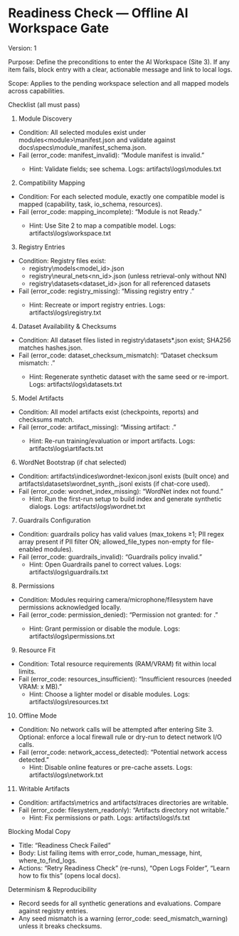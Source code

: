 # Readiness Check — Offline AI Workspace Gate

Version: 1

Purpose: Define the preconditions to enter the AI Workspace (Site 3). If any item fails, block entry with a clear, actionable message and link to local logs.

Scope: Applies to the pending workspace selection and all mapped models across capabilities.

Checklist (all must pass)
1) Module Discovery
- Condition: All selected modules exist under modules\<module>\manifest.json and validate against docs\specs\module_manifest_schema.json.
- Fail (error_code: manifest_invalid): “Module manifest <module> is invalid.”
  - Hint: Validate fields; see schema. Logs: artifacts\logs\modules.txt

2) Compatibility Mapping
- Condition: For each selected module, exactly one compatible model is mapped (capability, task, io_schema, resources).
- Fail (error_code: mapping_incomplete): “Module <module> is not Ready.”
  - Hint: Use Site 2 to map a compatible model. Logs: artifacts\logs\workspace.txt

3) Registry Entries
- Condition: Registry files exist:
  - registry\models\<model_id>.json
  - registry\neural_nets\<nn_id>.json (unless retrieval-only without NN)
  - registry\datasets\<dataset_id>.json for all referenced datasets
- Fail (error_code: registry_missing): “Missing registry entry <path>.”
  - Hint: Recreate or import registry entries. Logs: artifacts\logs\registry.txt

4) Dataset Availability & Checksums
- Condition: All dataset files listed in registry\datasets\*.json exist; SHA256 matches hashes.json.
- Fail (error_code: dataset_checksum_mismatch): “Dataset checksum mismatch: <file>.”
  - Hint: Regenerate synthetic dataset with the same seed or re-import. Logs: artifacts\logs\datasets.txt

5) Model Artifacts
- Condition: All model artifacts exist (checkpoints, reports) and checksums match.
- Fail (error_code: artifact_missing): “Missing artifact: <file>.”
  - Hint: Re-run training/evaluation or import artifacts. Logs: artifacts\logs\artifacts.txt

6) WordNet Bootstrap (if chat selected)
- Condition: artifacts\indices\wordnet-lexicon.jsonl exists (built once) and artifacts\datasets\wordnet_synth_<seed>.jsonl exists (if chat-core used).
- Fail (error_code: wordnet_index_missing): “WordNet index not found.”
  - Hint: Run the first-run setup to build index and generate synthetic dialogs. Logs: artifacts\logs\wordnet.txt

7) Guardrails Configuration
- Condition: guardrails policy has valid values (max_tokens ≥1; PII regex array present if PII filter ON; allowed_file_types non-empty for file-enabled modules).
- Fail (error_code: guardrails_invalid): “Guardrails policy invalid.”
  - Hint: Open Guardrails panel to correct values. Logs: artifacts\logs\guardrails.txt

8) Permissions
- Condition: Modules requiring camera/microphone/filesystem have permissions acknowledged locally.
- Fail (error_code: permission_denied): “Permission not granted: <permission> for <module>.”
  - Hint: Grant permission or disable the module. Logs: artifacts\logs\permissions.txt

9) Resource Fit
- Condition: Total resource requirements (RAM/VRAM) fit within local limits.
- Fail (error_code: resources_insufficient): “Insufficient resources (needed VRAM: x MB).”
  - Hint: Choose a lighter model or disable modules. Logs: artifacts\logs\resources.txt

10) Offline Mode
- Condition: No network calls will be attempted after entering Site 3. Optional: enforce a local firewall rule or dry-run to detect network I/O calls.
- Fail (error_code: network_access_detected): “Potential network access detected.”
  - Hint: Disable online features or pre-cache assets. Logs: artifacts\logs\network.txt

11) Writable Artifacts
- Condition: artifacts\metrics and artifacts\traces directories are writable.
- Fail (error_code: filesystem_readonly): “Artifacts directory not writable.”
  - Hint: Fix permissions or path. Logs: artifacts\logs\fs.txt

Blocking Modal Copy
- Title: “Readiness Check Failed”
- Body: List failing items with error_code, human_message, hint, where_to_find_logs.
- Actions: “Retry Readiness Check” (re-runs), “Open Logs Folder”, “Learn how to fix this” (opens local docs).

Determinism & Reproducibility
- Record seeds for all synthetic generations and evaluations. Compare against registry entries.
- Any seed mismatch is a warning (error_code: seed_mismatch_warning) unless it breaks checksums.

